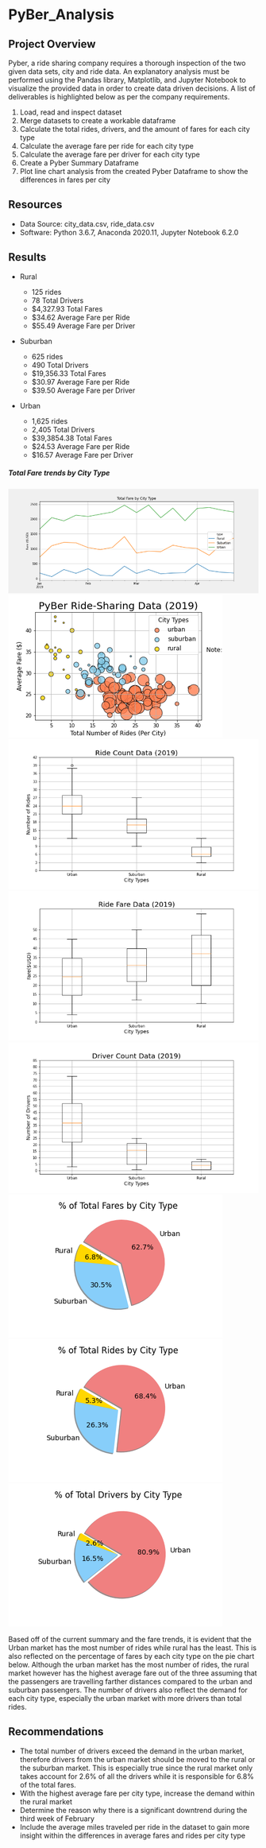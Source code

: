 # PyBer_Analysis

## Project Overview
Pyber, a ride sharing company requires a thorough inspection of the two given data sets, city and ride data. An explanatory analysis must be performed using the Pandas library, Matplotlib, and Jupyter Notebook to visualize the provided data in order to create data driven decisions. A list of deliverables is highlighted below as per the company requirements.

1. Load, read and inspect dataset
2. Merge datasets to create a workable dataframe
3. Calculate the total rides, drivers, and the amount of fares for each city type
4. Calculate the average fare per ride for each city type
5. Calculate the average fare per driver for each city type
6. Create a Pyber Summary Dataframe
7. Plot line chart analysis from the created Pyber Dataframe to show the differences in fares per city 

## Resources
- Data Source: city_data.csv, ride_data.csv
- Software: Python 3.6.7, Anaconda 2020.11, Jupyter Notebook 6.2.0

## Results
- Rural
  - 125 rides 
  - 78 Total Drivers
  - $4,327.93 Total Fares
  - $34.62 Average Fare per Ride
  - $55.49 Average Fare per Driver 
  
- Suburban
  - 625 rides
  - 490 Total Drivers
  - $19,356.33 Total Fares
  - $30.97 Average Fare per Ride
  - $39.50 Average Fare per Driver

- Urban
  - 1,625 rides
  - 2,405 Total Drivers
  - $39,3854.38 Total Fares
  - $24.53 Average Fare per Ride
  - $16.57 Average Fare per Driver


##### Total Fare trends by City Type
![](Analysis/Pyber_fare_summary.png)
![](Analysis/Fig1.png)
![](Analysis/Fig2.png)
![](Analysis/Fig3.png)
![](Analysis/Fig4.png)
![](Analysis/Fig5.png)
![](Analysis/Fig6.png)
![](Analysis/Fig7.png)


Based off of the current summary and the fare trends, it is evident that the Urban market has the most number of rides while rural has the least. This is also reflected on the percentage of fares by each city type on the pie chart below. Although the urban market has the most number of rides, the rural market however has the highest average fare out of the three assuming that the passengers are travelling farther distances compared to the urban and suburban passengers. The number of drivers also reflect the demand for each city type, especially the urban market with more drivers than total rides.


## Recommendations
- The total number of drivers exceed the demand in the urban market, therefore drivers from the urban market should be moved to the rural or the suburban market. This is especially true since the rural market only takes account for 2.6% of all the drivers while  it is responsible for 6.8% of the total fares.
- With the highest average fare per city type, increase the demand within the rural market
- Determine the reason why there is a significant downtrend during the third week of February
- Include the average miles traveled per ride in the dataset to gain more insight within the differences in average fares and rides per city type
